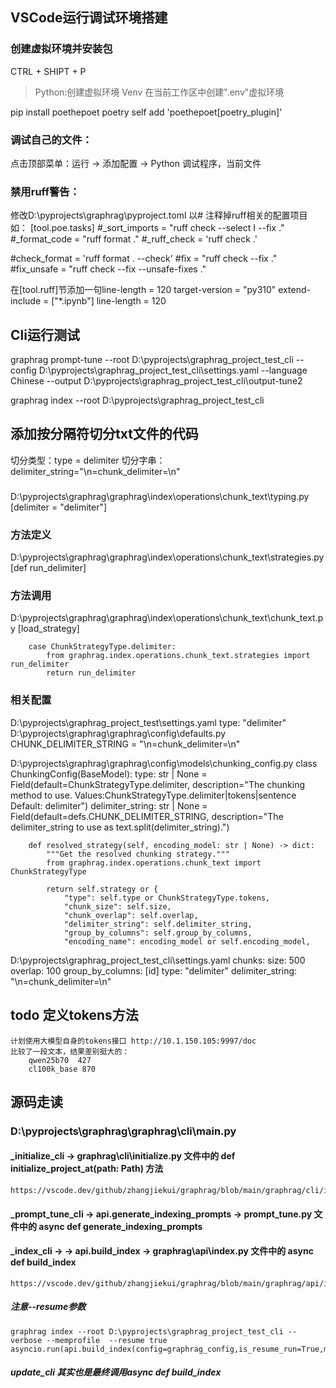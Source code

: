 ## VSCode运行调试环境搭建

### 创建虚拟环境并安装包
CTRL + SHIPT + P
> Python:创建虚拟环境
  Venv 在当前工作区中创建".env"虚拟环境 

pip install poethepoet
poetry self add 'poethepoet[poetry_plugin]'



### 调试自己的文件：
点击顶部菜单：运行 -> 添加配置 -> Python 调试程序，当前文件

### 禁用ruff警告：
修改D:\pyprojects\graphrag\pyproject.toml
以# 注释掉ruff相关的配置项目
如：
[tool.poe.tasks]
#_sort_imports = "ruff check --select I --fix ."
#_format_code = "ruff format  ."
#_ruff_check = 'ruff check .'

#check_format = 'ruff format . --check'
#fix = "ruff check --fix ."
#fix_unsafe = "ruff check --fix --unsafe-fixes ."

在[tool.ruff]节添加一句line-length = 120
target-version = "py310"
extend-include = ["*.ipynb"]
line-length = 120


## Cli运行测试
graphrag prompt-tune --root D:\pyprojects\graphrag_project_test_cli   --config D:\pyprojects\graphrag_project_test_cli\settings.yaml --language Chinese --output D:\pyprojects\graphrag_project_test_cli\output-tune2

graphrag index --root D:\pyprojects\graphrag_project_test_cli


## 添加按分隔符切分txt文件的代码
切分类型：type = delimiter
切分字串：delimiter_string="\n=chunk_delimiter=\n"

### 
D:\pyprojects\graphrag\graphrag\index\operations\chunk_text\typing.py [delimiter = "delimiter"]
### 方法定义
D:\pyprojects\graphrag\graphrag\index\operations\chunk_text\strategies.py [def run_delimiter]
### 方法调用
D:\pyprojects\graphrag\graphrag\index\operations\chunk_text\chunk_text.py [load_strategy]

        case ChunkStrategyType.delimiter:
            from graphrag.index.operations.chunk_text.strategies import run_delimiter
            return run_delimiter

### 相关配置
D:\pyprojects\graphrag_project_test\settings.yaml 
        type: "delimiter"
D:\pyprojects\graphrag\graphrag\config\defaults.py
        CHUNK_DELIMITER_STRING = "\n=chunk_delimiter=\n"

D:\pyprojects\graphrag\graphrag\config\models\chunking_config.py
    class ChunkingConfig(BaseModel):
        type: str | None = Field(default=ChunkStrategyType.delimiter, description="The chunking method to use. Values:ChunkStrategyType.delimiter|tokens|sentence Default: delimiter")
        delimiter_string: str | None = Field(default=defs.CHUNK_DELIMITER_STRING, description="The delimiter_string to use as text.split(delimiter_string).")

        def resolved_strategy(self, encoding_model: str | None) -> dict:
            """Get the resolved chunking strategy."""
            from graphrag.index.operations.chunk_text import ChunkStrategyType

            return self.strategy or {
                "type": self.type or ChunkStrategyType.tokens,
                "chunk_size": self.size,
                "chunk_overlap": self.overlap,
                "delimiter_string": self.delimiter_string,
                "group_by_columns": self.group_by_columns,
                "encoding_name": encoding_model or self.encoding_model,

D:\pyprojects\graphrag_project_test_cli\settings.yaml
    chunks:
        size: 500
        overlap: 100
        group_by_columns: [id]
        type: "delimiter"
        delimiter_string: "\n=chunk_delimiter=\n"

    

## todo 定义tokens方法

    计划使用大模型自身的tokens接口 http://10.1.150.105:9997/doc
    比较了一段文本，结果差别挺大的：
        qwen25b70  427
        cl100k_base 870

## 源码走读

### D:\pyprojects\graphrag\graphrag\cli\main.py
#### _initialize_cli  -> graphrag\cli\initialize.py 文件中的 def initialize_project_at(path: Path) 方法
    https://vscode.dev/github/zhangjiekui/graphrag/blob/main/graphrag/cli/initialize.py#L28

#### _prompt_tune_cli -> api.generate_indexing_prompts -> prompt_tune.py 文件中的  async def generate_indexing_prompts

#### _index_cli -> -> api.build_index -> graphrag\api\index.py 文件中的 async def build_index
    https://vscode.dev/github/zhangjiekui/graphrag/blob/main/graphrag/api/index.py#L23
##### 注意--resume参数
    graphrag index --root D:\pyprojects\graphrag_project_test_cli --verbose --memprofile  --resume true
    asyncio.run(api.build_index(config=graphrag_config,is_resume_run=True,memory_profile=True))
##### update_cli 其实也是最终调用async def build_index